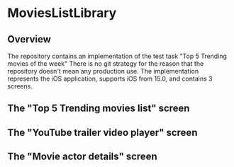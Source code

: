# MoviesListLibrary

## Overview 

The repository contains an implementation of the test task "Top 5 Trending movies of the week"
There is no git strategy for the reason that the repository doesn't mean any production use.
The implementation represents the iOS application, supports iOS from 15.0, and contains 3 screens.

## The "Top 5 Trending movies list" screen

## The "YouTube trailer video player" screen

## The "Movie actor details" screen
